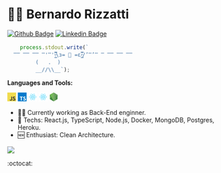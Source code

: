 # :man_technologist: Bernardo Rizzatti

[![Github Badge](https://img.shields.io/badge/-Github-000?style=flat-square&logo=Github&logoColor=white&link=https://github.com/bernardorz)](https://github.com/bernardorz)
[![Linkedin Badge](https://img.shields.io/badge/-LinkedIn-blue?style=flat-square&logo=Linkedin&logoColor=white&link=https://www.linkedin.com/in/bernardo-rizzatti-6382ab1a6/)](https://www.linkedin.com/in/bernardo-rizzatti-6382ab1a6/)
```javascript
    process.stdout.write(` 
  ̿̿ ̿̿ ̿̿ ̿'̿'\̵͇̿̿\з= 🤡 =ε/̵͇̿̿/’̿’̿ ̿ ̿̿ ̿̿ ̿̿  
         (   .  )  
         __//\\__`);
 ```


**Languages and Tools:**  

<code><img height="20" src="https://raw.githubusercontent.com/github/explore/80688e429a7d4ef2fca1e82350fe8e3517d3494d/topics/javascript/javascript.png"></code>
<code><img height="20" src="https://raw.githubusercontent.com/github/explore/80688e429a7d4ef2fca1e82350fe8e3517d3494d/topics/typescript/typescript.png"></code>
<code><img height="20" src="https://raw.githubusercontent.com/github/explore/80688e429a7d4ef2fca1e82350fe8e3517d3494d/topics/react/react.png"></code>
<code><img height="20" src="https://raw.githubusercontent.com/github/explore/5c058a388828bb5fde0bcafd4bc867b5bb3f26f3/topics/react-native/react-native.png"></code>
<code><img height="20" src="https://raw.githubusercontent.com/github/explore/80688e429a7d4ef2fca1e82350fe8e3517d3494d/topics/nodejs/nodejs.png"></code>    

- :office_worker: Currently working as Back-End enginner.
- :blue_heart: Techs: React.js, TypeScript, Node.js, Docker, MongoDB, Postgres, Heroku.
- :new: Enthusiast: Clean Architecture.
<p align="left">
  <a href="https://github.com/anuraghazra/github-readme-stats">
  <img align="center" src="https://github-readme-stats.vercel.app/api/top-langs/?username=bernardorz&layout=compact&theme=radical" />
</a>
</p>
<!--> :octocat: 
